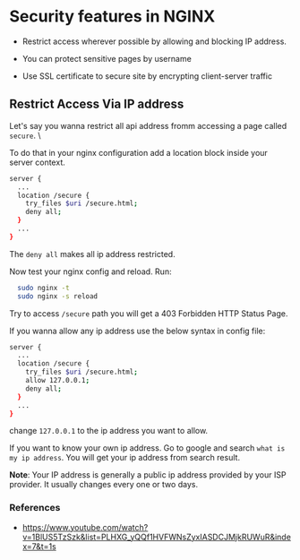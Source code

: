 # Security features in NGINX

- Restrict access wherever possible by allowing and blocking IP address.

- You can protect sensitive pages by username

- Use SSL certificate to secure site by encrypting client-server traffic

## Restrict Access Via IP address

Let's say you wanna restrict all api address fromm accessing a page called `secure`. \

To do that in your nginx configuration add a location block inside your server context.

```bash
server {
  ...
  location /secure {
    try_files $uri /secure.html;
    deny all;
  }
  ...
}
```

The `deny all` makes all ip address restricted.

Now test your nginx config and reload. Run:

```bash
  sudo nginx -t
  sudo nginx -s reload
```

Try to access `/secure` path you will get a 403 Forbidden HTTP Status Page.

If you wanna allow any ip address use the below syntax in config file:

```bash
server {
  ...
  location /secure {
    try_files $uri /secure.html;
    allow 127.0.0.1;
    deny all;
  }
  ...
}
```

change `127.0.0.1` to the ip address you want to allow.

If you want to know your own ip address. Go to google and search `what is my ip address`. You will get your ip address from search result.

**Note**: Your IP address is generally a public ip address provided by your ISP provider. It usually changes every one or two days.

### References

- https://www.youtube.com/watch?v=1BlUS5TzSzk&list=PLHXG_yQQf1HVFWNsZyxIASDCJMjkRUWuR&index=7&t=1s
